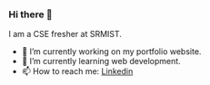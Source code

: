 ### Hi there 👋

I am a CSE fresher at SRMIST.

- 🔭 I’m currently working on my portfolio website.
- 🌱 I’m currently learning web development.
- 📫 How to reach me: <a href="https://www.linkedin.com/in/sagar-choudhary-1189101a7/">Linkedin</a> 

